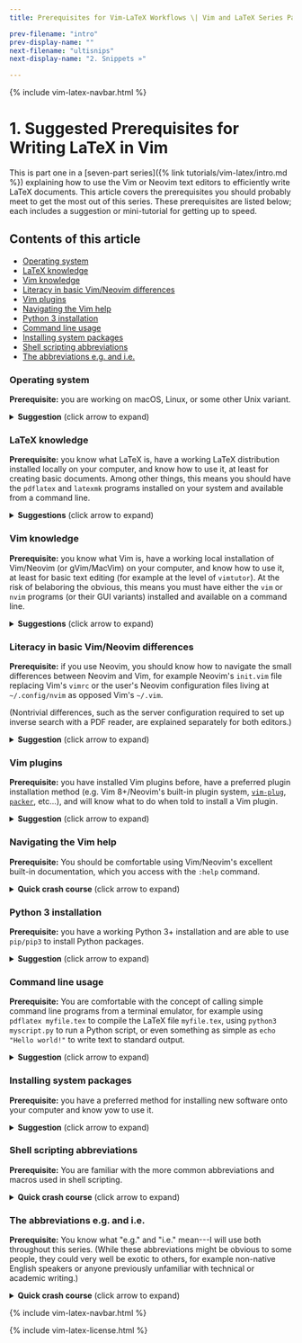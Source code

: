 ```yaml
---
title: Prerequisites for Vim-LaTeX Workflows \| Vim and LaTeX Series Part 1

prev-filename: "intro"
prev-display-name: ""
next-filename: "ultisnips"
next-display-name: "2. Snippets »"

---
```


{% include vim-latex-navbar.html %}

# 1. Suggested Prerequisites for Writing LaTeX in Vim
This is part one in a [seven-part series]({% link tutorials/vim-latex/intro.md %}) explaining how to use the Vim or Neovim text editors to efficiently write LaTeX documents.
This article covers the prerequisites you should probably meet to get the most out of this series.
These prerequisites are listed below; each includes a suggestion or mini-tutorial for getting up to speed.

## Contents of this article
<!-- vim-markdown-toc GFM -->

* [Operating system](#operating-system)
* [LaTeX knowledge](#latex-knowledge)
* [Vim knowledge](#vim-knowledge)
* [Literacy in basic Vim/Neovim differences](#literacy-in-basic-vimneovim-differences)
* [Vim plugins](#vim-plugins)
* [Navigating the Vim help](#navigating-the-vim-help)
* [Python 3 installation](#python-3-installation)
* [Command line usage](#command-line-usage)
* [Installing system packages](#installing-system-packages)
* [Shell scripting abbreviations](#shell-scripting-abbreviations)
* [The abbreviations e.g. and i.e.](#the-abbreviations-eg-and-ie)

<!-- vim-markdown-toc -->

### Operating system
**Prerequisite:** you are working on macOS, Linux, or some other Unix variant.

<details>
  <summary>
  <strong>Suggestion</strong> (click arrow to expand)
  </summary>
  <p>If you use Windows, I suggest you follow along with the series as is;
  you will still find plenty of helpful techniques and ideas, and if XYZ doesn't work as expected, search the Internet for “how to use XYZ Vim/LaTeX/shell feature on Windows”.
  I do not have formal experience with Windows and cannot offer advice at the level of detail required for this series, but there should be plenty of Windows users on the Internet more knowledgeable than I am who have figured out a solution or workaround.</p>

  <p>If you use some exotic flavor of Unix, I assume you know enough of what you are doing to adapt this series’s Linux-based suggestions to your platform.</p>

</details>

### LaTeX knowledge
**Prerequisite:** you know what LaTeX is, have a working LaTeX distribution installed locally on your computer, and know how to use it, at least for creating basic documents.
Among other things, this means you should have the `pdflatex` and `latexmk` programs installed on your system and available from a command line.

<details>
  <summary>
  <strong>Suggestions</strong> (click arrow to expand)
  </summary>
  <ul>
    <li>
      <p>See the <a href="https://www.latex-project.org/get/">LaTeX project’s official installation instructions</a> for installing LaTeX on various operating systems.</p>
    </li>
    <li>
      <p>I recommend the <a href="https://www.learnlatex.org/en/">tutorial at learnlatex.org</a> as a starting point for learning LaTeX.
    Another decent option, despite the clickbait title, is <a href="https://www.overleaf.com/learn/latex/Learn_LaTeX_in_30_minutes">Overleaf’s <em>Learn LaTeX in 30 minutes</em></a>.
      Note that you can find hundreds of other LaTeX guides on the Web, but this can be just as overwhelming as it is helpful.
      Be wary of poorly written or non-comprehensive tutorials, of which there are unfortunately plenty.
      The <a href="https://www.latex-project.org/help/links/">LaTeX project’s list of helpful links</a> is a good place to find high-quality documentation and tutorials.</p>
    </li>
  </ul>
</details>

### Vim knowledge
**Prerequisite:** you know what Vim is, have a working local installation of Vim/Neovim (or gVim/MacVim) on your computer, and know how to use it, at least for basic text editing (for example at the level of `vimtutor`).
At the risk of belaboring the obvious, this means you must have either the `vim` or `nvim` programs (or their GUI variants) installed and available on a command line.

<details>
  <summary>
  <strong>Suggestions</strong> (click arrow to expand)
  </summary>
  <ul>
    <li>Installation: Vim should come installed on most of the Unix-based systems this series is written for.
      Unfortunately the <a href="https://github.com/vim/vim#installation">official instructions for installing Vim</a> aren’t particularly inviting to beginners;
      for installation I suggest <a href="https://formulae.brew.sh/formula/vim">using Homebrew</a> on macOS or consulting your distribution’s package manager on Linux.</li>
    <li>
      <p>And here are the <a href="https://github.com/neovim/neovim/wiki/Installing-Neovim">official instructions for installing Neovim</a> (which are much friendlier to beginners than Vim’s instructions).
      <em>If you are choosing between Vim and Neovim specifically for the purpose of this series, I encourage you to choose Neovim—</em>skipping ahead somewhat, connecting Neovim to your PDF reader will be easier because of Neovim’s implementation of the remote procedure call protocol.</p>
    </li>
    <li>To get started with Vim, try the interactive Vim tutorial (usually called the “Vim tutor”) that ships with Vim.
  You access the Vim tutor differently depending on your choice of Vim and Neovim.
      <ul>
        <li>If you have Vim (or gVim or MacVim) installed: open a terminal emulator and enter <code class="language-plaintext highlighter-rouge">vimtutor</code>.</li>
        <li>If you have Neovim installed: open Neovim by typing <code class="language-plaintext highlighter-rouge">nvim</code> in a terminal.
  Then, from inside Neovim, type <code class="language-plaintext highlighter-rouge">:Tutor</code> and press the Enter key to open the Vim tutor.</li>
      </ul>

      <p>After (or in place of) the Vim tutor, consider reading through <a href="https://github.com/iggredible/Learn-Vim">Learn Vim the Smart Way</a>.</p>
    </li>
  </ul>
</details>

### Literacy in basic Vim/Neovim differences
**Prerequisite:** if you use Neovim, you should know how to navigate the small differences between Neovim and Vim, for example Neovim's `init.vim` file replacing Vim's `vimrc` or the user's Neovim configuration files living at `~/.config/nvim` as opposed Vim's `~/.vim`.

(Nontrivial differences, such as the server configuration required to set up inverse search with a PDF reader, are explained separately for both editors.)

<details>
  <summary>
  <strong>Suggestion</strong> (click arrow to expand)
  </summary>
  <p>Read through Neovim’s <code class="language-plaintext highlighter-rouge">:help vim-differences</code> or <a href="https://neovim.io/doc/user/vim_diff.html">read the equivalent online version</a>.</p>
</details>

### Vim plugins
**Prerequisite:** you have installed Vim plugins before,
have a preferred plugin installation method (e.g. Vim 8+/Neovim's built-in plugin system, [`vim-plug`](https://github.com/junegunn/vim-plug), [`packer`](https://github.com/wbthomason/packer.nvim), etc...),
and will know what to do when told to install a Vim plugin.

<details>
  <summary>
  <strong>Suggestion</strong> (click arrow to expand)
  </summary>
  <ul>
    <li>
      <p>For most users, I suggest using the well-regarded <a href="https://github.com/junegunn/vim-plug">Vim-Plug plugin</a> to manage your plugins (yes, this is a plugin that manages other plugins).
      The <a href="https://github.com/junegunn/vim-plug">Vim-Plug GitHub page</a> contains everything you need to get started.</p>
    </li>
    <li>
      <p>If you prefer to manage your plugins manually, without third-party tools, use Vim/Neovim’s built-in plugin management system.
  The relevant documentation lives at <code class="language-plaintext highlighter-rouge">:help packages</code> but is unnecessarily complicated for a beginner’s purposes.
  When getting started with the built-in plugin system, it is enough to perform the following:</p>
      <ol>
        <li>Create the folder <code class="language-plaintext highlighter-rouge">pack</code> inside your root Vim configuration folder (i.e. create <code class="language-plaintext highlighter-rouge">~/.vim/pack/</code> if using Vim and <code class="language-plaintext highlighter-rouge">~/.config/nvim/pack/</code> if using Neovim).</li>
        <li>Inside <code class="language-plaintext highlighter-rouge">pack/</code>, create an arbitrary number of directories used to organize your plugins by category (e.g. create <code class="language-plaintext highlighter-rouge">pack/global/</code>, <code class="language-plaintext highlighter-rouge">pack/file-specific/</code>, etc.).
           These names can be anything you like and give you the freedom to organize your plugins as you see fit.
           You probably just want to start with one plugin directory, e.g. <code class="language-plaintext highlighter-rouge">pack/plugins/</code>, and create more if needed as you plugin collection grows.</li>
        <li>Inside each of the just-created organizational directories, create a directory named <code class="language-plaintext highlighter-rouge">start/</code> (you will end up with e.g. <code class="language-plaintext highlighter-rouge">pack/plugins/start/</code>).</li>
        <li>Clone a plugin repository from GitHub into a <code class="language-plaintext highlighter-rouge">start/</code> directory.</li>
      </ol>

      <p>Since that might sound abstract, an example shell session used to install the <a href="https://github.com/lervag/vimtex">VimTeX</a>, <a href="https://github.com/SirVer/ultisnips">UltiSnips</a>, and <a href="https://github.com/tpope/vim-dispatch">Vim-Dispatch</a> plugins (all used later in this series) using Vim/Neovim’s built-in plugin system would look like this:</p>
      <div class="language-sh highlighter-rouge"><div class="highlight"><pre class="highlight"><code><span class="c"># Change directories to the root Vim config directory</span>
  <span class="nb">cd</span> ~/.vim         <span class="c"># for Vim</span>
  <span class="nb">cd</span> ~/.config/nvim  <span class="c"># for Neovim</span>

  <span class="c"># Create the required package directory structure</span>
  <span class="nb">mkdir</span> <span class="nt">-p</span> pack/plugins/start
  <span class="nb">cd </span>pack/plugins/start

  <span class="c"># Clone the plugins' GitHub repos from inside `start/`</span>
  git clone https://github.com/lervag/vimtex
  git clone https://github.com/SirVer/ultisnips
  git clone https://github.com/tpope/vim-dispatch
  </code></pre></div>    </div>
      <p>For orientation, the resulting file structure would be:</p>
      <div class="language-sh highlighter-rouge"><div class="highlight"><pre class="highlight"><code>~/.vim/
  └── pack/
      └── plugins/
          └── start/
              ├── vimtex/
              ├── ultisnips/
              └── vim-dispatch/
  </code></pre></div>    </div>
      <p>The VimTeX, UltiSnips, and Vim-Dispatch plugins would then automatically load whenever Vim starts up.</p>

      <p>If you install a plugin manually, its documentation will not be automatically available with Vim’s <code class="language-plaintext highlighter-rouge">:help</code> command.
  To generate the plugin documentation, first ensure the plugin has a <code class="language-plaintext highlighter-rouge">doc</code> directory, which is where documentation should be stored.
  If a plugin <code class="language-plaintext highlighter-rouge">doc</code> directory exists, you can generate its documentation with the Vim command</p>
      <div class="language-vim highlighter-rouge"><div class="highlight"><pre class="highlight"><code><span class="p">:</span><span class="k">helptags</span> <span class="sr">/path/</span><span class="k">to</span><span class="sr">/plugin/</span>doc
  </code></pre></div>    </div>
      <p>You can also just use <code class="language-plaintext highlighter-rouge">:helptags ALL</code> to generate documentation for all plugins with a <code class="language-plaintext highlighter-rouge">doc</code> directory;
    see <code class="language-plaintext highlighter-rouge">:help helptags</code> for background.</p>
    </li>
  </ul>
</details>

### Navigating the Vim help
**Prerequisite:** You should be comfortable using Vim/Neovim's excellent built-in documentation, which you access with the `:help` command.

<details>
  <summary>
  <strong>Quick crash course</strong> (click arrow to expand)
  </summary>

  <p>The Vim documentation is hyperlinked, and if you have syntax highlighting enabled, clickable hyperlinks to help chapters and sections should be clearly highlighted.
  The following two key combinations are your friend:</p>

  <ul>
  <li>Press <code class="language-plaintext highlighter-rouge">&lt;Ctrl&gt;]</code> (i.e. the control key and the right square bracket) with your cursor over a highlighted documentation section to jump to that section</li>
  <li>Press <code class="language-plaintext highlighter-rouge">&lt;Ctrl&gt;o</code> (the control key and the lowercase <code class="language-plaintext highlighter-rouge">o</code>) to jump backward through your navigation history (e.g. to return to your original position before pressing <code class="language-plaintext highlighter-rouge">&lt;Ctrl&gt;]</code>)</li>
  </ul>

  <p>For more information, read <code class="language-plaintext highlighter-rouge">:help 01.1</code>, which explains the basics of the Vim documentation, and <code class="language-plaintext highlighter-rouge">:help notation</code>, which explains the notation used in the Vim documentation</p>

</details>

### Python 3 installation
**Prerequisite:** you have a working Python 3+ installation and are able to use `pip/pip3` to install Python packages.

<details>
  <summary>
  <strong>Suggestion</strong> (click arrow to expand)
  </summary>

  <p>I suggest installing Python using your distribution's package manager on Linux and using Homebrew on macOS.
  Both of these options should give you a reliable, up-to-date version of Python that includes <code class="language-plaintext highlighter-rouge">pip</code>.
  If you discover that you have multiple, conflicting installations of Python on your system (this is risk on macOS in particular, which ships an outdated version by default), refer to one of the many guides on the Internet for cleaning up a Python 3 installation on your operating system.</p>

  <p>In any case, you should end up with the <code class="language-plaintext highlighter-rouge">python</code>/<code class="language-plaintext highlighter-rouge">python3</code> and <code class="language-plaintext highlighter-rouge">pip</code>/<code class="language-plaintext highlighter-rouge">pip3</code> commands available from a command line.</p>
</details>

### Command line usage
**Prerequisite:** You are comfortable with the concept of calling simple command line programs from a terminal emulator, for example using `pdflatex myfile.tex` to compile the LaTeX file `myfile.tex`, using `python3 myscript.py` to run a Python script, or even something as simple as `echo "Hello world!"` to write text to standard output.

<details>
  <summary>
  <strong>Suggestion</strong> (click arrow to expand)
  </summary>
  <p>I tentatively assume that someone interested in using a command line editor like Vim is already familiar with the command line.
  But in case you need practice, search YouTube for one of the many guides on getting started with the command line.</p>
</details>

### Installing system packages
**Prerequisite:** you have a preferred method for installing new software onto your computer and know yow to use it.

<details>
  <summary>
  <strong>Suggestion</strong> (click arrow to expand)
  </summary>
  <p>Use your distribution’s package manager on Linux and the <a href="https://brew.sh/">Homebrew package manager</a> on macOS.</p>
</details>

### Shell scripting abbreviations
**Prerequisite:** You are familiar with the more common abbreviations and macros used in shell scripting.

<details>
  <summary>
  <strong>Quick crash course</strong> (click arrow to expand)
  </summary>
  <p>The abbreviations you should know for this series are:</p>
  <ul>
    <li><code class="language-plaintext highlighter-rouge">~</code> (the tilde) is shorthand for the home directory</li>
    <li><code class="language-plaintext highlighter-rouge">.</code> is shorthand for the current working directory</li>
    <li><code class="language-plaintext highlighter-rouge">..</code> is shorthand for one directory above the current working directory</li>
    <li><code class="language-plaintext highlighter-rouge">*</code> is the match-all wildcard character used in <a href="https://en.wikipedia.org/wiki/Glob_(programming)">glob patterns</a>.</li>
  </ul>
</details>

### The abbreviations e.g. and i.e.
**Prerequisite:** You know what "e.g." and "i.e." mean---I will use both throughout this series.
(While these abbreviations might be obvious to some people, they could very well be exotic to others, for example non-native English speakers or anyone previously unfamiliar with technical or academic writing.)

<details>
  <summary>
  <strong>Quick crash course</strong> (click arrow to expand)
  </summary>
  <ul>
    <li>
      <p>“e.g.” means “for example”; it is an abbreviation of the Latin phrase <em>exemplī grātiā</em>, which means “for the sake of an example”.
  For more information consult <a href="https://en.wiktionary.org/wiki/e.g.">Wiktionary</a> or the Internet.</p>

      <p>Example:</p>
      <blockquote>
        <p>The VimTeX function <code class="language-plaintext highlighter-rouge">vimtex#syntax#in_mathzone()</code> returns <code class="language-plaintext highlighter-rouge">1</code> if the cursor is inside a LaTeX math zone (<strong>e.g.</strong> inside an <code class="language-plaintext highlighter-rouge">equation</code> environment or between inline math <code class="language-plaintext highlighter-rouge">$ $</code> symbols) and <code class="language-plaintext highlighter-rouge">0</code> otherwise.</p>
      </blockquote>

      <p>Equivalent meaning, using “for example”:</p>
      <blockquote>
        <p>The VimTeX function <code class="language-plaintext highlighter-rouge">vimtex#syntax#in_mathzone()</code> returns <code class="language-plaintext highlighter-rouge">1</code> if the cursor is inside a LaTeX math zone (<strong>for example</strong> inside an <code class="language-plaintext highlighter-rouge">equation</code> environment or between inline math <code class="language-plaintext highlighter-rouge">$ $</code> symbols) and <code class="language-plaintext highlighter-rouge">0</code> otherwise.</p>
      </blockquote>
    </li>
    <li>
      <p>“i.e.” means “that is” and is usually used as a clarification of a previous statement; it is an abbreviation of the Latin phrase <em>id est</em>, which, surprise surprise, means “that is”.
  For more information consult <a href="https://en.wiktionary.org/wiki/i.e.">Wiktionary</a> or search the Internet.</p>

      <p>Example:</p>
      <blockquote>
        <p>The VimTeX shortcuts <code class="language-plaintext highlighter-rouge">[*</code> and <code class="language-plaintext highlighter-rouge">]*</code> let you move between the boundaries of LaTeX comments (<strong>i.e.</strong> any text beginning with <code class="language-plaintext highlighter-rouge">%</code>)</p>
      </blockquote>

      <p>Equivalent meaning, using “that is”:</p>
      <blockquote>
        <p>The VimTeX shortcuts <code class="language-plaintext highlighter-rouge">[*</code> and <code class="language-plaintext highlighter-rouge">]*</code> let you move between the boundaries of LaTeX comments (<strong>that is</strong> any text beginning with <code class="language-plaintext highlighter-rouge">%</code>)</p>
      </blockquote>
    </li>
  </ul>

  <p>Probably thanks to their conciseness, “e.g.” and “i.e.” commonly appear in technical and academic writing;
they look weird the first time you see them, but you quickly get used to and come to appreciate them.</p>
</details>

{% include vim-latex-navbar.html %}

{% include vim-latex-license.html %}
